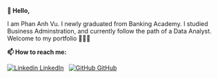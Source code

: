 **👋 Hello,**

I am Phan Anh Vu. I newly graduated from Banking Academy. I studied Business Adminstration, and currently follow the path of a Data Analyst. Welcome to my portfolio 🎉🎉🎉

**📫 How to reach me:**

[![Linkedin](https://i.sstatic.net/gVE0j.png) LinkedIn](www.linkedin.com/in/anh-vu-phan2201)
&nbsp;
[![GitHub](https://i.sstatic.net/tskMh.png) GitHub](https://github.com/anhvu2201)


<!---
anhvu2201/anhvu2201 is a ✨ special ✨ repository because its `README.md` (this file) appears on your GitHub profile.
You can click the Preview link to take a look at your changes.
--->
